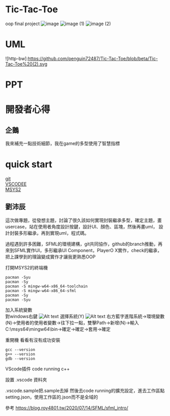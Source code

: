 # Tic-Tac-Toe
oop final project
![image](https://github.com/penguin72487/Tic-Tac-Toe/assets/70788551/f2e73925-56ca-4b49-bb8b-eb4d882ed756)
![image (1)](https://github.com/penguin72487/Tic-Tac-Toe/assets/70788551/9f9cbd6a-9ff9-4cc7-bdd7-e4ee1a04a2fd)
![image (2)](https://github.com/penguin72487/Tic-Tac-Toe/assets/70788551/f389986c-d840-4238-b7d3-c99afda8b576)

# UML
![http-bw]:https://github.com/penguin72487/Tic-Tac-Toe/blob/beta/Tic-Tac-Toe%20(2).svg
# PPT


# 開發者心得

## 企鵝
我來補充一點技術細節，我在game的多型使用了智慧指標

# quick start
[git](https://git-scm.com/)  
[VSCODEE](https://code.visualstudio.com/)  
[MSYS2](https://www.msys2.org/)

## 劉沛辰
這次做專題，從發想主題，討論了很久該如何實現封裝繼承多型，確定主題，畫usercase，站在使用者角度設計按鍵，設計UI、顏色、區塊，然後再畫uml，
設計封裝多形繼承，再到實現uml，程式碼。

過程遇到許多困難，SFML的環境建構，git共同協作，github的branch推動，再來到SFML實作UI，多形繼承UI Component，PlayerO X實作，check的繼承，
把上課學到的理論變成實作才讓我更熟悉OOP

打開MSYS2的終端機
```shell
pacman -Syu
pacman -Sy
pacman -S mingw-w64-x86_64-toolchain
pacman -S mingw-w64-x86_64-sfml
pacman -Sy
pacman -Syu
```

加入系統變數  
對windows右鍵
![Alt text](image.png)
選擇系統(Y)
![Alt text](image-1.png)
右方藍字進階系統->環境變數(N)->使用者的使用者變數->往下拉一點，雙擊Path->新增(N)->輸入C:\msys64\mingw64\bin->確定->確定->套用->確定

重開機
看看有沒有成功安裝

```shell
gcc --version
g++ --version
gdb --version
```

VScode插件
code running
c++

設置 .vscode 資料夾

.vscode.sample把.sample去掉
然後去code running的擴充設定，進去工作區點setting.json，使用工作區的.json而不是全域的



參考
https://blog.roy4801.tw/2020/07/14/SFML/sfml_intro/  


